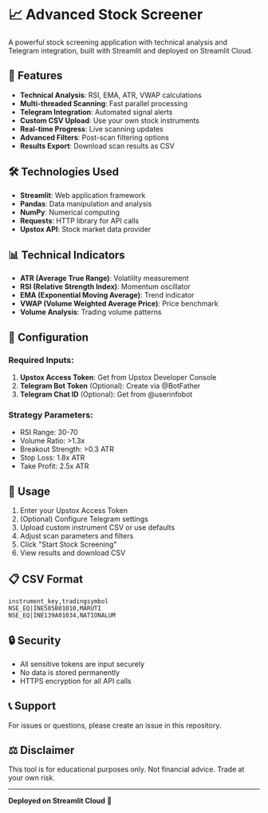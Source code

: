 # 📈 Advanced Stock Screener

A powerful stock screening application with technical analysis and Telegram integration, built with Streamlit and deployed on Streamlit Cloud.

## 🚀 Features

- **Technical Analysis**: RSI, EMA, ATR, VWAP calculations
- **Multi-threaded Scanning**: Fast parallel processing
- **Telegram Integration**: Automated signal alerts
- **Custom CSV Upload**: Use your own stock instruments
- **Real-time Progress**: Live scanning updates
- **Advanced Filters**: Post-scan filtering options
- **Results Export**: Download scan results as CSV

## 🛠️ Technologies Used

- **Streamlit**: Web application framework
- **Pandas**: Data manipulation and analysis
- **NumPy**: Numerical computing
- **Requests**: HTTP library for API calls
- **Upstox API**: Stock market data provider

## 📊 Technical Indicators

- **ATR (Average True Range)**: Volatility measurement
- **RSI (Relative Strength Index)**: Momentum oscillator
- **EMA (Exponential Moving Average)**: Trend indicator
- **VWAP (Volume Weighted Average Price)**: Price benchmark
- **Volume Analysis**: Trading volume patterns

## 🔧 Configuration

### Required Inputs:
1. **Upstox Access Token**: Get from Upstox Developer Console
2. **Telegram Bot Token** (Optional): Create via @BotFather
3. **Telegram Chat ID** (Optional): Get from @userinfobot

### Strategy Parameters:
- RSI Range: 30-70
- Volume Ratio: >1.3x
- Breakout Strength: >0.3 ATR
- Stop Loss: 1.8x ATR
- Take Profit: 2.5x ATR

## 📱 Usage

1. Enter your Upstox Access Token
2. (Optional) Configure Telegram settings
3. Upload custom instrument CSV or use defaults
4. Adjust scan parameters and filters
5. Click "Start Stock Screening"
6. View results and download CSV

## 📋 CSV Format

```csv
instrument_key,tradingsymbol
NSE_EQ|INE585B01010,MARUTI
NSE_EQ|INE139A01034,NATIONALUM
```

## 🔒 Security

- All sensitive tokens are input securely
- No data is stored permanently
- HTTPS encryption for all API calls

## 📞 Support

For issues or questions, please create an issue in this repository.

## ⚖️ Disclaimer

This tool is for educational purposes only. Not financial advice. Trade at your own risk.

---

**Deployed on Streamlit Cloud** 🌟
